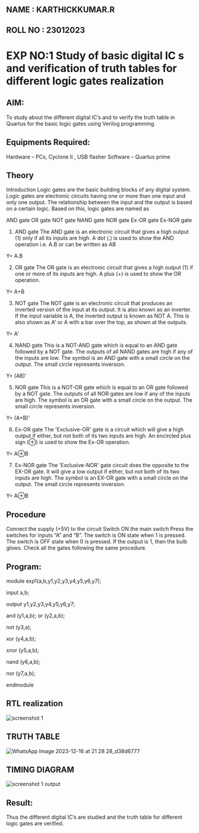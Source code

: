 ## NAME : KARTHICKKUMAR.R
## ROLL NO : 23012023


# EXP NO:1 Study of basic digital IC s and verification of truth tables for different logic gates realization
## AIM:
To study about the different digital IC’s and to verify the truth table in Quartus for the basic logic gates using Verilog programming.

## Equipments Required:
Hardware – PCs, Cyclone II , USB flasher
Software – Quartus prime


## Theory
Introduction
Logic gates are the basic building blocks of any digital system. Logic gates are electronic circuits having one or more than one input and only one output. The relationship between the input and the output is based on a certain logic. Based on this, logic gates are named as

AND gate  OR gate NOT gate NAND gate NOR gate Ex-OR gate Ex-NOR gate
1) AND gate
The AND gate is an electronic circuit that gives a high output (1) only if all its inputs are high. A dot (.) is used to show the AND operation i.e. A.B or can be written as AB

Y= A.B

2) OR gate
The OR gate is an electronic circuit that gives a high output (1) if one or more of its inputs are high. A plus (+) is used to show the OR operation.

Y= A+B

3) NOT gate
The NOT gate is an electronic circuit that produces an inverted version of the input at its output. It is also known as an inverter. If the input variable is A, the inverted output is known as NOT A. This is also shown as A' or A with a bar over the top, as shown at the outputs.

Y= A'

4) NAND gate
This is a NOT-AND gate which is equal to an AND gate followed by a NOT gate. The outputs of all NAND gates are high if any of the inputs are low. The symbol is an AND gate with a small circle on the output. The small circle represents inversion.

Y= (AB)’

5) NOR gate
This is a NOT-OR gate which is equal to an OR gate followed by a NOT gate. The outputs of all NOR gates are low if any of the inputs are high. The symbol is an OR gate with a small circle on the output. The small circle represents inversion.

Y= (A+B)’

6) Ex-OR gate
The 'Exclusive-OR' gate is a circuit which will give a high output if either, but not both of its two inputs are high. An encircled plus sign (⊕) is used to show the Ex-OR operation.

Y= A⊕B

7) Ex-NOR gate
The 'Exclusive-NOR' gate circuit does the opposite to the EX-OR gate. It will give a low output if either, but not both of its two inputs are high. The symbol is an EX-OR gate with a small circle on the output. The small circle represents inversion.

Y= A⊕B

## Procedure
Connect the supply (+5V) to the circuit
Switch ON the main switch
Press the switches for inputs “A” and “B”. The switch is ON state when 1 is pressed. The switch is OFF state when 0 is pressed.
If the output is 1, then the bulb glows.
Check all the gates following the same procedure.


## Program:

 module exp1(a,b,y1,y2,y3,y4,y5,y6,y7);
 
 input a,b;
 
 output y1,y2,y3,y4,y5,y6,y7;
 
 and (y1,a,b); or (y2,a,b);
 
 not (y3,a);
 
 xor (y4,a,b);
 
 xnor (y5,a,b);
 
 nand (y6,a,b);
 
 nor (y7,a,b);
 
 endmodule
 

## RTL realization
![screenshot 1](https://github.com/vasanthkumarch/Study-of-basic-digital-IC-s-and-verification-of-truth-tables-for-different-logic-gates-realization-/assets/150005103/c3716071-77a0-45b7-9391-e9e7209eb366)


## TRUTH TABLE
![WhatsApp Image 2023-12-16 at 21 28 28_d38d6777](https://github.com/vasanthkumarch/Study-of-basic-digital-IC-s-and-verification-of-truth-tables-for-different-logic-gates-realization-/assets/150005103/7c1d8c95-3096-4fc2-8ac5-0fd1731e8d4d)


## TIMING DIAGRAM
![screenshot 1 output](https://github.com/vasanthkumarch/Study-of-basic-digital-IC-s-and-verification-of-truth-tables-for-different-logic-gates-realization-/assets/150005103/11605d10-fdb9-4747-8f6e-75850b1fadf1)


## Result:
Thus the different digital IC’s are studied and the truth table for different logic gates are verified.
